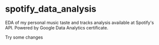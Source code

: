 # spotify_data_analysis
EDA of my personal music taste and tracks analysis available at Spotify's API. Powered by Google Data Analytics certificate.

Try some changes